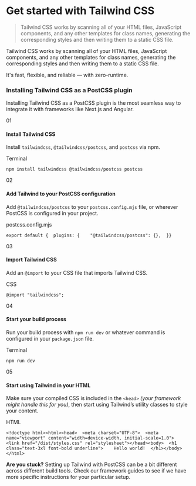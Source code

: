 # Get started with Tailwind CSS

> Tailwind CSS works by scanning all of your HTML files, JavaScript components, and any other templates for class names, generating the corresponding styles and then writing them to a static CSS file.



Tailwind CSS works by scanning all of your HTML files, JavaScript components, and any other templates for class names, generating the corresponding styles and then writing them to a static CSS file.

It's fast, flexible, and reliable — with zero-runtime.

### Installing Tailwind CSS as a PostCSS plugin

Installing Tailwind CSS as a PostCSS plugin is the most seamless way to integrate it with frameworks like Next.js and Angular.

01

#### Install Tailwind CSS

Install `tailwindcss`, `@tailwindcss/postcss`, and `postcss` via npm.

Terminal

    npm install tailwindcss @tailwindcss/postcss postcss

02

#### Add Tailwind to your PostCSS configuration

Add `@tailwindcss/postcss` to your `postcss.config.mjs` file, or wherever PostCSS is configured in your project.

postcss.config.mjs

    export default {  plugins: {    "@tailwindcss/postcss": {},  }}

03

#### Import Tailwind CSS

Add an `@import` to your CSS file that imports Tailwind CSS.

CSS

    @import "tailwindcss";

04

#### Start your build process

Run your build process with `npm run dev` or whatever command is configured in your `package.json` file.

Terminal

    npm run dev

05

#### Start using Tailwind in your HTML

Make sure your compiled CSS is included in the `<head>` _(your framework might handle this for you)_, then start using Tailwind’s utility classes to style your content.

HTML

    <!doctype html><html><head>  <meta charset="UTF-8">  <meta name="viewport" content="width=device-width, initial-scale=1.0">  <link href="/dist/styles.css" rel="stylesheet"></head><body>  <h1 class="text-3xl font-bold underline">    Hello world!  </h1></body></html>

**Are you stuck?** Setting up Tailwind with PostCSS can be a bit different across different build tools. Check our framework guides to see if we have more specific instructions for your particular setup.
